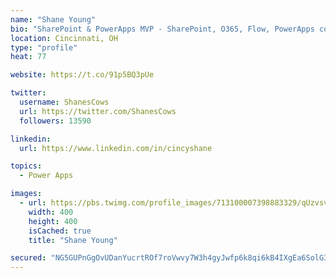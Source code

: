 ```yaml
---
name: "Shane Young"
bio: "SharePoint & PowerApps MVP - SharePoint, O365, Flow, PowerApps consulting? @PowerApps911 | Pure Snark? You found it."
location: Cincinnati, OH
type: "profile"
heat: 77

website: https://t.co/91p5BQ3pUe

twitter:
  username: ShanesCows
  url: https://twitter.com/ShanesCows
  followers: 13590

linkedin:
  url: https://www.linkedin.com/in/cincyshane

topics:
  - Power Apps

images:
  - url: https://pbs.twimg.com/profile_images/713100007398883329/qUzvsvQ3_400x400.jpg
    width: 400
    height: 400
    isCached: true
    title: "Shane Young"

secured: "NG5GUPnGgOvUDanYucrtROf7roVwvy7W3h4gyJwfp6k8qi6kB4IXgEa6SolG3sKVS/rW8wOoVQTFQS+MjVCWD7D2c+eAnEBhusvt8/o13Rjmt2cCk2jqLoMqn2++B6IdxUMpJpPty/Ig3Me/5KQv0nG6LvR3f/+yRDq26JsMvQYPOAa0IQitXmltdXz2fEI4ejWGCNKTf1OBM24ORelV/9YTJUfu/eA+HANY+/X8g0fAwS56i6woJAjOzQNRFZ5hODsWVSk/8uxdNyoenstelSaAMGBW4tddlVJfp2jA0CEGT5WcuEBhZCMiKsbg5VobJgi2AsvFubYYqKICd83wk73v3QYgtgnVX/OkLCqMgc2/VZu9RQw3WRODdlCWy28aMTK4QpVJghzMdMQ1e05zEWf8I3JQxrdJm1MMD8AKjpg=;ngmii1tvLEYY2lNcUaP+2Q=="
---
```


